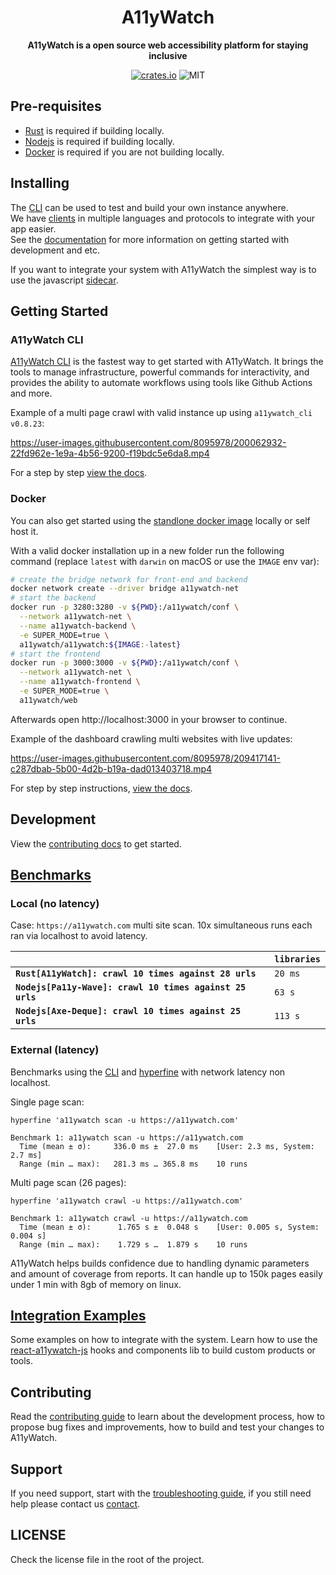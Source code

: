 <div align="center">
  <h1>A11yWatch</h1>
  <p>
    <strong>A11yWatch is a open source web accessibility platform for staying inclusive</strong>
  </p>
  <p>

[![crates.io](https://img.shields.io/crates/v/a11ywatch_cli?label=latest)](https://docs.rs/crate/a11ywatch_cli/latest)
![MIT](https://img.shields.io/crates/l/a11ywatch_cli.svg)

  </p>
</div>


## Pre-requisites

* [Rust](https://www.rust-lang.org/tools/install) is required if building locally.
* [Nodejs](https://nodejs.org/en/download/) is required if building locally.
* [Docker](https://docs.docker.com/get-docker/) is required if you are not building locally.

## Installing

The [CLI](./cli/README.md) can be used to test and build your own instance anywhere.<br>
We have [clients](./clients) in multiple languages and protocols to integrate with your app easier.<br>
See the [documentation](https://docs.a11ywatch.com) for more information on getting started with development and etc.

If you want to integrate your system with A11yWatch the simplest way is to use the javascript [sidecar](https://github.com/a11ywatch/sidecar).

## Getting Started

### A11yWatch CLI

[A11yWatch CLI](./cli/README.md) is the fastest way to get started with A11yWatch. It brings the tools to manage infrastructure, powerful commands for interactivity, and provides the ability to automate workflows using tools like Github Actions and more.

Example of a multi page crawl with valid instance up using `a11ywatch_cli v0.8.23`:

https://user-images.githubusercontent.com/8095978/200062932-22fd962e-1e9a-4b56-9200-f19bdc5e6da8.mp4

For a step by step [view the docs](https://docs.a11ywatch.com/documentation/cli/).

### Docker

You can also get started using the [standlone docker image](https://hub.docker.com/r/a11ywatch/a11ywatch) locally or self host it.

With a valid docker installation up in a new folder run the following command (replace `latest` with `darwin` on macOS or use the `IMAGE` env var):

```sh
# create the bridge network for front-end and backend
docker network create --driver bridge a11ywatch-net
# start the backend
docker run -p 3280:3280 -v ${PWD}:/a11ywatch/conf \
  --network a11ywatch-net \
  --name a11ywatch-backend \
  -e SUPER_MODE=true \
  a11ywatch/a11ywatch:${IMAGE:-latest}
# start the frontend
docker run -p 3000:3000 -v ${PWD}:/a11ywatch/conf \
  --network a11ywatch-net \
  --name a11ywatch-frontend \
  -e SUPER_MODE=true \
  a11ywatch/web
```

Afterwards open http://localhost:3000 in your browser to continue.

Example of the dashboard crawling multi websites with live updates:

https://user-images.githubusercontent.com/8095978/209417141-c287dbab-5b00-4d2b-b19a-dad013403718.mp4

For step by step instructions, [view the docs](https://docs.a11ywatch.com/documentation/self-hosting-start/).

## Development

View the [contributing docs](https://docs.a11ywatch.com/documentation/self-hosting-start/#docker) to get started.

## [Benchmarks](./benchmarks)

### Local (no latency)

Case: `https://a11ywatch.com` multi site scan.
10x simultaneous runs each ran via localhost to avoid latency.

|                                                            | `libraries`       |
| :--------------------------------------------------------- | :---------------- |
| **`Rust[A11yWatch]: crawl 10 times against 28 urls`**      | `20 ms`           |
| **`Nodejs[Pa11y-Wave]: crawl 10 times against 25 urls`**   | `63 s`            |
| **`Nodejs[Axe-Deque]: crawl 10 times against 25 urls`**    | `113 s`           |

### External (latency)

Benchmarks using the [CLI](./cli/) and [hyperfine](https://github.com/sharkdp/hyperfine) with network latency non localhost.

Single page scan:

```
hyperfine 'a11ywatch scan -u https://a11ywatch.com' 

Benchmark 1: a11ywatch scan -u https://a11ywatch.com
  Time (mean ± σ):     336.0 ms ±  27.0 ms    [User: 2.3 ms, System: 2.7 ms]
  Range (min … max):   281.3 ms … 365.8 ms    10 runs
```

Multi page scan (26 pages):

```
hyperfine 'a11ywatch crawl -u https://a11ywatch.com' 

Benchmark 1: a11ywatch crawl -u https://a11ywatch.com
  Time (mean ± σ):      1.765 s ±  0.048 s    [User: 0.005 s, System: 0.004 s]
  Range (min … max):    1.729 s …  1.879 s    10 runs
```

A11yWatch helps builds confidence due to handling dynamic parameters and amount of coverage from reports.
It can handle up to 150k pages easily under 1 min with 8gb of memory on linux.

## [Integration Examples](https://github.com/a11ywatch/a11ywatch-examples)

Some examples on how to integrate with the system. Learn how to use the [react-a11ywatch-js](https://github.com/a11ywatch/react-a11ywatch-js) hooks and components lib to build custom products or tools.

## Contributing

Read the [contributing guide](./CONTRIBUTING.md) to learn about the development process, how to propose bug fixes and improvements, how to build and test your changes to A11yWatch.

## Support

If you need support, start with the [troubleshooting guide](https://docs.a11ywatch.com/documentation/troubleshooting),
if you still need help please contact us [contact](https://docs.a11ywatch.com/documentation/contact).

## LICENSE

Check the license file in the root of the project.
